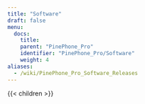```yaml
---
title: "Software"
draft: false
menu:
  docs:
    title:
    parent: "PinePhone_Pro"
    identifier: "PinePhone_Pro/Software"
    weight: 4
aliases:
  - /wiki/PinePhone_Pro_Software_Releases
---
```


{{< children >}}
